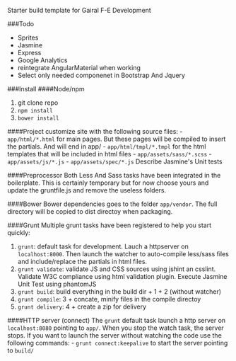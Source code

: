 Starter build template for Gairal F-E Development

###Todo
- Sprites
- Jasmine
- Express
- Google Analytics
- reintegrate AngularMaterial when working
- Select only needed componenet in Bootstrap And Jquery


###Install
####Node/npm
1.  git clone repo
2.  `npm install`
3.  `bower install`

####Project
customize site with the following source files:
    - `app/html/*.html` for main pages. But these pages will be compiled to insert the partials. And will end in app/
    - `app/html/tmpl/*.tmpl` for the html templates that will be included in html files
    - `app/assets/sass/*.scss`
    - `app/assets/js/*.js`
    - `app/assets/spec/*.js` Describe Jasmine's Unit tests

####Preprocessor
Both Less And Sass tasks have been integrated in the boilerplate.
This is certainly temporary but for now choose yours and update the gruntfile.js and remove the useless folders.

####Bower
Bower dependencies goes to the folder `app/vendor`. The full directory will be copied to dist directoy when packaging.

####Grunt
Multiple grunt tasks have been registered to help you start quickly:
1. `grunt`: default task for development. Lauch a httpserver on `localhost:8000`. Then launch the watcher to auto-compile less/sass files and include/replace the partials in html files.
2. `grunt validate`: validate JS and CSS sources using jshint an csslint. Validate W3C compliance using html validation plugin. Execute Jasmine Unit Test using phantomJS
3. `grunt build`: build everything in the build dir + 1 + 2 (without watcher)
4. `grunt compile`: 3 + concate, minify files in the compile directoy
5. `grunt delivery`: 4 + create a zip for delivery

####HTTP server (connect)
The `grunt` default task launch a http server on `localhost:8080` pointing to `app/`. When you stop the watch task, the server stops.
If you want to launch the server without watching the code use the following commands:
    - `grunt connect:keepalive` to start the server pointing to `build/`
